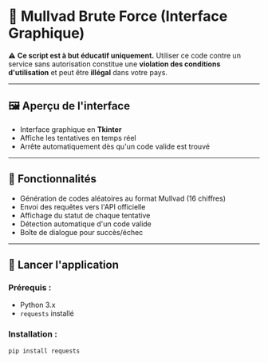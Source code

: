 # 🔐 Mullvad Brute Force (Interface Graphique)


⚠️ **Ce script est à but éducatif uniquement.** Utiliser ce code contre un service sans autorisation constitue une **violation des conditions d'utilisation** et peut être **illégal** dans votre pays.

---

## 🖼️ Aperçu de l'interface

- Interface graphique en **Tkinter**
- Affiche les tentatives en temps réel
- Arrête automatiquement dès qu'un code valide est trouvé

---

## 🧰 Fonctionnalités

- Génération de codes aléatoires au format Mullvad (16 chiffres)
- Envoi des requêtes vers l'API officielle
- Affichage du statut de chaque tentative
- Détection automatique d'un code valide
- Boîte de dialogue pour succès/échec

---

## 🚀 Lancer l'application

### Prérequis :

- Python 3.x
- `requests` installé

### Installation :

```bash
pip install requests
